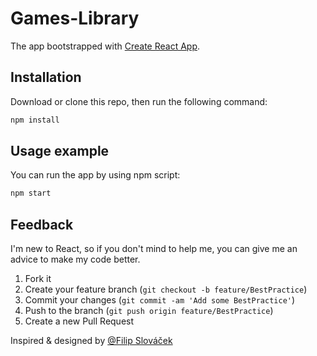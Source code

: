 # Games-Library

The app bootstrapped with [Create React App](https://github.com/facebookincubator/create-react-app). 

## Installation

Download or clone this repo, then run the following command:

```sh
npm install
```

## Usage example

You can run the app by using npm script:

```sh
npm start
```

## Feedback

I'm new to React, so if you don't mind to help me, you can give me an advice to make my code better.

1. Fork it
2. Create your feature branch (`git checkout -b feature/BestPractice`)
3. Commit your changes (`git commit -am 'Add some BestPractice'`)
4. Push to the branch (`git push origin feature/BestPractice`)
5. Create a new Pull Request

Inspired & designed by [@Filip Slováček](https://dribbble.com/shots/3771235-Playstation-Navigation-and-Library)